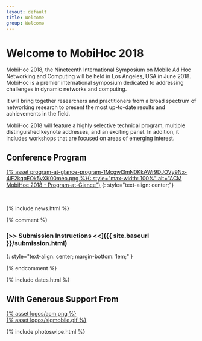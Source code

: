 ```yaml
---
layout: default
title: Welcome
group: Welcome
---
```


# Welcome to MobiHoc 2018

MobiHoc 2018, the Nineteenth International Symposium on Mobile Ad Hoc Networking and Computing will be held in Los Angeles, USA in June 2018.
MobiHoc is a premier international symposium dedicated to addressing challenges in dynamic networks and computing.

It will bring together researchers and practitioners from a broad spectrum of networking research to present the most up-to-date results and achievements in the field.

MobiHoc 2018 will feature a highly selective technical program, multiple distinguished keynote addresses, and an exciting panel.
In addition, it includes workshops that are focused on areas of emerging interest.

## Conference Program

[{% asset program-at-glance-program-1Mcgwl3mN0KkAWr9DJOVy9Nx-4iF2kqqEOk5yXK00meo.png %}{: style="max-width: 100%" alt="ACM MobiHoc 2018 - Program-at-Glance"}](program.html)
{: style="text-align: center;"}

<br/>

{% include news.html %}

{% comment %}

### [>> Submission Instructions <<]({{ site.baseurl }}/submission.html)
{: style="text-align: center; margin-bottom: 1em;" }

{% endcomment %}


{% include dates.html %}

## With Generous Support From

<div class="sponsors">
  <div class="sponsor">
      <a href="https://www.acm.org">{% asset logos/acm.png %}</a>
  </div>
  <div class="sponsor">
      <a href="https://www.sigmobile.org">{% asset logos/sigmobile.gif %}</a>
  </div>
<!--
  <div class="sponsor">
    <a href="http://www.nsf.gov"><img src="images/logos/nsf.gif" /></a>
  </div>
  <div class="sponsor">
      <a href="https://sfb901.uni-paderborn.de"><img src="images/logos/sfb.png" /></a>
  </div>
  <div class="sponsor">
      <a href="http://www.dfg.de"><img style="max-height: 60px;" src="images/logos/dfg.png" /></a>
  </div>
  <div class="sponsor">
      <a href="http://www.hni.uni-paderborn.de"><img style="height: 40px;" src="images/logos/hni.png" /></a>
  </div>
  <div class="sponsor">
      <a href="http://www.uni-paderborn.de"><img src="images/logos/upb.png" /></a>
  </div>
  <div class="sponsor">
      <a href="http://www.ccs-labs.org"><img src="images/logos/ccs.png" /></a>
  </div>
-->
</div>

{% include photoswipe.html %}
